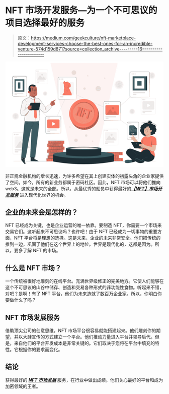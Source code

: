 # NFT 市场开发服务—为一个不可思议的项目选择最好的服务

> 原文：<https://medium.com/geekculture/nft-marketplace-development-services-choose-the-best-ones-for-an-incredible-venture-574d159d871?source=collection_archive---------16----------------------->

![](img/6401932e302a5ee7f73de89df083ec13.png)

非正规金融机构的增长迅速，为许多希望在其上创建实体的初露头角的企业家提供了空间。如今，所有的新业务都属于密码社区。因此，NFT 市场可以将他们推向 web3。这就是未来的全部。所以，从最优秀的船员中获得最好的[***【NFT】市场开发服务***](https://bit.ly/3TAJAO9) 进入现代化世界的机会。

## 企业的未来会是怎样的？

NFT 已经成为关键，也是企业运营的唯一依靠。要制造 NFT，你需要一个市场来交易它们。这听起来不可思议吗？也许吧！由于 NFT 已经成为一切事物的重要方面，NFT 平台将是理想的选择。这是未来，企业的未来非常安全。他们把传统的推到一边，巩固了他们在这个世界上的地位。世界是现代化的，这都是因为。所以，要多了解 NFT 的市场。

## **什么是 NFT 市场？**

一个传统被很好地雕刻的在线平台。充满世界级修正的完美地方。它使人们能够在这个不可思议的山谷中储存、创造和交易各种形式的非功能性食物。听起来不错，对吧？是啊！有了 NFT 平台，他们为未来造就了数百万企业家。所以，你明白你要做什么了吗？

## **NFT 市场发展服务**

借助顶尖公司的创意思维，NFT 市场平台很容易就能搭建起来。他们雕刻你的期望，并以大肆宣传的方式建立一个平台。他们推动力量进入平台并领导后代。但是，来自他们的平台开发成本是非常关键的。它们取决于您将在平台中填充的特性。它根据你的要求而变化。

## **结论**

获得最好的 [***NFT 市场发展***](https://bit.ly/3TAJAO9) 服务，在行业中做出成绩。他们关心最好的平台和成为加密领域的王者。